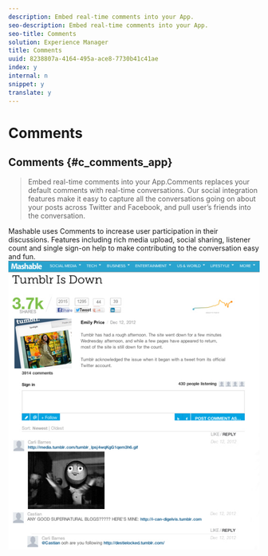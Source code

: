 ```yaml
---
description: Embed real-time comments into your App.
seo-description: Embed real-time comments into your App.
seo-title: Comments
solution: Experience Manager
title: Comments
uuid: 8238807a-4164-495a-ace8-7730b41c41ae
index: y
internal: n
snippet: y
translate: y
---
```


# Comments

## Comments {#c_comments_app}
>Embed real-time comments into your App.Comments replaces your default comments with real-time conversations. Our social integration features make it easy to capture all the conversations going on about your posts across Twitter and Facebook, and pull user’s friends into the conversation.

Mashable uses Comments to increase user participation in their discussions. Features including rich media upload, social sharing, listener count and single sign-on help to make contributing to the conversation easy and fun.
![](assets/CommentsMashable.png) 
<!-- c_comments_app.dita -->
